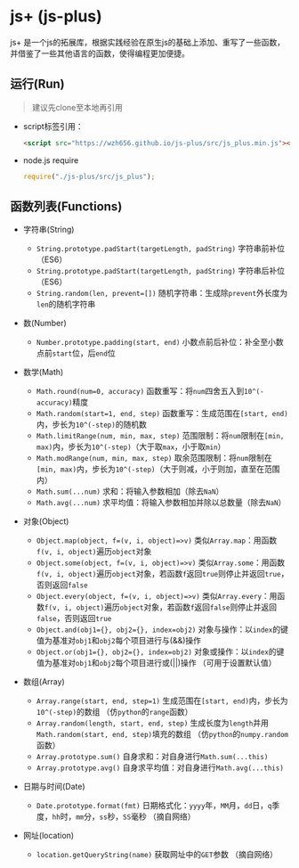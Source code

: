 # js+ (js-plus)

js+ 是一个js的拓展库，根据实践经验在原生js的基础上添加、重写了一些函数，并借鉴了一些其他语言的函数，使得编程更加便捷。

## 运行(Run)

> 建议先clone至本地再引用

+ script标签引用：
    ```html
    <script src="https://wzh656.github.io/js-plus/src/js_plus.min.js"></script>
    ```
+ node.js require
    ```javascript
    require("./js-plus/src/js_plus");
    ```

## 函数列表(Functions)

+ 字符串(String)
    + `String.prototype.padStart(targetLength, padString)`
        字符串前补位（ES6）
    + `String.prototype.padStart(targetLength, padString)`
        字符串后补位（ES6）
    + `String.random(len, prevent=[])`
        随机字符串：生成除`prevent`外长度为`len`的随机字符串

+ 数(Number)
    + `Number.prototype.padding(start, end)`
        小数点前后补位：补全至小数点前`start`位，后`end`位

+ 数学(Math)
    + `Math.round(num=0, accuracy)`
        函数重写：将`num`四舍五入到`10^(-accuracy)`精度
    + `Math.random(start=1, end, step)`
        函数重写：生成范围在`[start, end)`内，步长为`10^(-step)`的随机数
    + `Math.limitRange(num, min, max, step)`
        范围限制：将`num`限制在`[min, max)`内，步长为`10^(-step)`（大于取`max`，小于取`min`）
    + `Math.modRange(num, min, max, step)`
        取余范围限制：将`num`限制在`[min, max)`内，步长为`10^(-step)`（大于则减，小于则加，直至在范围内）
    + `Math.sum(...num)`
        求和：将输入参数相加（除去`NaN`）
    + `Math.avg(...num)`
        求平均值：将输入参数相加并除以总数量（除去`NaN`）

+ 对象(Object)
    + `Object.map(object, f=(v, i, object)=>v)`
        类似`Array.map`：用函数`f(v, i, object)`遍历`object`对象
    + `Object.some(object, f=(v, i, object)=>v)`
        类似`Array.some`：用函数`f(v, i, object)`遍历`object`对象，若函数`f`返回`true`则停止并返回`true`，否则返回`false`
    + `Object.every(object, f=(v, i, object)=>v)`
        类似`Array.every`：用函数`f(v, i, object)`遍历`object`对象，若函数`f`返回`false`则停止并返回`false`，否则返回`true`
    + `Object.and(obj1={}, obj2={}, index=obj2)`
        对象与操作：以`index`的键值为基准对`obj1`和`obj2`每个项目进行与(&&)操作
    + `Object.or(obj1={}, obj2={}, index=obj2)`
        对象或操作：以`index`的键值为基准对`obj1`和`obj2`每个项目进行或(||)操作 （可用于设置默认值）

+ 数组(Array)
    + `Array.range(start, end, step=1)`
        生成范围在`[start, end)`内，步长为`10^(-step)`的数组 （仿`python`的`range`函数）
    + `Array.random(length, start, end, step)`
        生成长度为`length`并用`Math.random(start, end, step)`填充的数组 （仿`python`的`numpy.random`函数）
    + `Array.prototype.sum()`
        自身求和：对自身进行`Math.sum(...this)`
    + `Array.prototype.avg()`
        自身求平均值：对自身进行`Math.avg(...this)`

+ 日期与时间(Date)
    + `Date.prototype.format(fmt)`
        日期格式化：`yyyy`年，`MM`月，`dd`日，`q`季度，`hh`时，`mm`分，`ss`秒，`SS`毫秒 （摘自网络）

+ 网址(location)
    + `location.getQueryString(name)`
        获取网址中的`GET`参数 （摘自网络）
